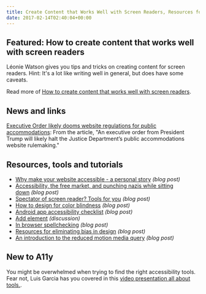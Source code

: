 ```yaml
---
title: Create Content that Works Well with Screen Readers, Resources for Eliminating Bias in Design, The <h> Element and More
date: 2017-02-14T02:40:04+00:00
---
```


## Featured: How to create content that works well with screen readers

Léonie Watson gives you tips and tricks on creating content for screen readers. Hint: It's a lot like writing well in general, but does have some caveats.

Read more of [How to create content that works well with screen readers](https://accessibility.blog.gov.uk/2017/02/08/advice-for-creating-content-that-works-well-with-screen-readers/).

## News and links

[Executive Order likely dooms website regulations for public accommodations](http://www.adatitleiii.com/2017/02/executive-order-likely-dooms-website-regulations-for-public-accommodations/): From the article, "An executive order from President Trump will likely halt the Justice Department’s public accommodations website rulemaking."

## Resources, tools and tutorials

- [Why make your website accessible - a personal story](http://www.interactiveaccessibility.com/blog/why-make-your-website-accessible-personal-story) *(blog post)*
- [Accessibility, the free market, and punching nazis while sitting down](http://www.heydonworks.com/article/accessibility-the-free-market-and-punching-nazis-while-sitting-down/) *(blog post)*
- [Spectator of screen reader? Tools for you](http://www.maxability.co.in/2017/02/spectator-of-screen-reader-tools-for-you/) *(blog post)*
- [How to design for color blindness](https://medium.theuxblog.com/how-to-design-for-color-blindness-a6f083b08e12) *(blog post)*
- [Android app accessibility checklist](https://www.sitepoint.com/android-app-accessibility-checklist/) *(blog post)*
- [Add <h> element](https://github.com/w3c/html/issues/774) _(discussion)_
- [In browser spellchecking](https://www.paciellogroup.com/blog/2017/02/in-browser-spellchecking/) *(blog post)*
- [Resources for eliminating bias in design](http://www.uxbooth.com/articles/resources-for-eliminating-bias-in-design/) *(blog post)*
- [An introduction to the reduced motion media query](https://css-tricks.com/introduction-reduced-motion-media-query/) *(blog post)*

## New to A11y

You might be overwhelmed when trying to find the right accessibility tools. Fear not, Luis Garcia has you covered in this [video presentation all about tools.](https://www.youtube.com/watch?v=OoF8BUww3A8).
